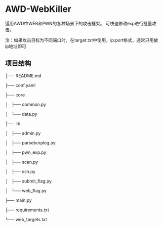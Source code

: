 # AWD-WebKiller
适用AWD中WEB和PWN的各种场景下的攻击框架。
可快速修改exp进行批量攻击。

注：如果攻击目标为不同端口时，在target.txt中使用，ip:port格式，通常只用放ip地址即可


## 项目结构

├── README.md

├── conf.yaml

├── core

│   ├── common.py

│   └── data.py

├── lib

│   ├── admin.py

│   ├── parseburplog.py

│   ├── pwn_exp.py

│   ├── scan.py

│   ├── ssh.py

│   ├── submit_flag.py

│   └── web_flag.py

├── main.py

├── requirements.txt

└── web_targets.txt